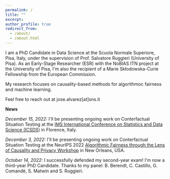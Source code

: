 ```yaml
---
permalink: /
title: ""
excerpt:
author_profile: true
redirect_from: 
  - /about/
  - /about.html
---
```


I am a PhD Candidate in Data Science at the Scuola Normale Superiore, Pisa, Italy, under the supervision of Prof. Salvatore Ruggieri (University of Pisa). As an Early-Stage Researcher (ESR) with the NoBIAS ITN project at the University of Pisa, I'm also the recipient of a Marie Skłodowska-Curie Fellowship from the European Commission. 

My research focuses on causality-based methods for algorithmoc fairness and machine learning.

Feel free to reach out at jose.alvarez[at]sns.it


**News**

*December 15, 2022:* I'll be presenting ongoing work on Conterfactual Situation Testing at the [IMS International Conference on Statistics and Data Science (ICSDS)](https://sites.google.com/view/icsds2022) in Florence, Italy. 

*December 3, 2022:* I'll be presenting ongoing work on Conterfactual Situation Testing at the NeurIPS 2022 [Algorithmic Fairness through the Lens of Causality and Privacy Workshop](https://www.afciworkshop.org/afcp2022) in New Orleans, USA.

*October 14, 2022:* I successfully defended my second-year exam! I’m now a third-year PhD Candidate. Thanks to my panel: B. Berendt, C. Castillo, G. Comandè, S. Matwin and S. Ruggieri.

